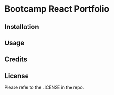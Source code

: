 # Bootcamp React Portfolio


## Installation


## Usage


## Credits


## License
Please refer to the LICENSE in the repo.